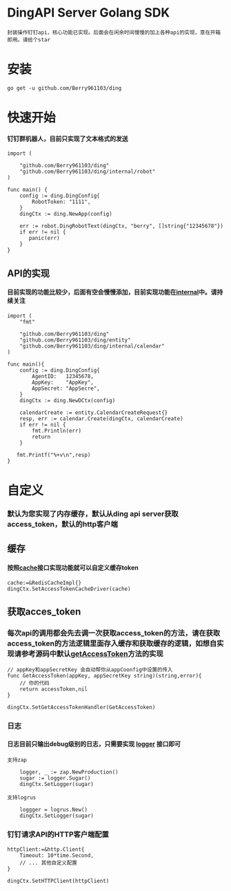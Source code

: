 # DingAPI Server Golang SDK
    封装操作钉钉api，核心功能已实现。后面会在闲余时间慢慢的加上各种api的实现，意在开箱即用。请给个star
# 安装

    go get -u github.com/Berry961103/ding
# 快速开始

#### 钉钉群机器人，目前只实现了文本格式的发送       

    import (
	
        "github.com/Berry961103/ding"
        "github.com/Berry961103/ding/internal/robot"
    )

    func main() {
        config := ding.DingConfig{
            RobotToken: "1111",
        }
        dingCtx := ding.NewApp(config)

        err := robot.DingRobotText(dingCtx, "berry", []string{"12345678"})
        if err != nil {
           panic(err)
        }
    }
## API的实现
#### 目前实现的功能比较少，后面有空会慢慢添加，目前实现功能在[internal](https://github.com/Berry961103/ding/tree/master/internal)中。请持续关注
    import (
        "fmt"

        "github.com/Berry961103/ding"
	    "github.com/Berry961103/ding/entity"
        "github.com/Berry961103/ding/internal/calendar"
    )

    func main(){
        config := ding.DingConfig{
            AgentID:   12345678,
            AppKey:    "AppKey",
            AppSecret: "AppSecre",
        }
        dingCtx := ding.NewDCtx(config)

        calendarCreate := entity.CalendarCreateRequest{}
        resp, err := calendar.Create(dingCtx, calendarCreate)
        if err != nil {
            fmt.Println(err)
            return
        }

       fmt.Printf("%+v\n",resp)    
    }

# 自定义
### 默认为您实现了内存缓存，默认从ding api server获取access_token，默认的http客户端

## 缓存
#### 按照[cache](https://github.com/Berry961103/ding/blob/master/cache/cache.go)接口实现功能就可以自定义缓存token

    cache:=&RedisCacheImpl{}
    dingCtx.SetAccessTokenCacheDriver(cache)

## 获取acces_token
### 每次api的调用都会先去调一次获取access_token的方法，请在获取access_token的方法逻辑里面存入缓存和获取缓存的逻辑，如想自实现请参考源码中默认[getAccessToken](https://github.com/Berry961103/ding/blob/master/apps.go)方法的实现

    // appKey和appSecretKey 会自动帮你从appCoonfig中设置的传入
    func GetAccessToken(appKey, appSecretKey string)(string,error){
        // 你的代码
        return accessToken,nil
    }

    dingCtx.SetGetAccessTokenHandler(GetAccessToken)

### 日志

#### 日志目前只输出debug级别的日志，只需要实现 [logger](https://github.com/Berry961103/ding/blob/master/logger.go) 接口即可

    支持zap

        logger, _ := zap.NewProduction()
        sugar := logger.Sugar()
        dingCtx.SetLogger(sugar)

    支持logrus

        loggger = logrus.New() 
        dingCtx.SetLogger(sugar)   

### 钉钉请求API的HTTP客户端配置

    httpClient:=&http.Client{
        Timeout: 10*time.Second,
        // ... 其他自定义配置
    }

    dingCtx.SetHTTPClient(httpClient)


